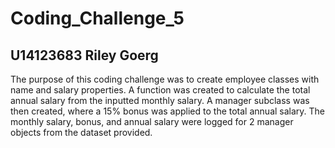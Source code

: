 # Coding_Challenge_5
## U14123683 Riley Goerg
The purpose of this coding challenge was to create employee classes with name and salary properties. A function was created to calculate the total annual salary from the inputted monthly salary. A manager subclass was then created, where a 15% bonus was applied to the total annual salary. The monthly salary, bonus, and annual salary were logged for 2 manager objects from the dataset provided.